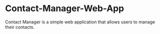 # Contact-Manager-Web-App
Contact Manager is a simple web application that allows users to manage their contacts.
